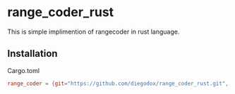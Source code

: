 # range_coder_rust

 This is simple implimention of rangecoder in rust language.

## Installation

Cargo.toml
```toml
range_coder = {git="https://github.com/diegodox/range_coder_rust.git", branch="carry_less_without_freq_table"}
```
